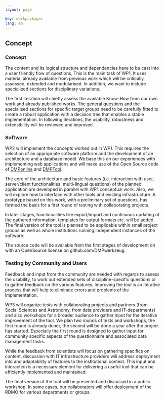 ```yaml
---
layout: page

key: workpackages
lang: en
---
```


Concept
-------

### Concept

The content and its logical structure and dependencies have to be cast into a user friendly flow of questions, This is the main task of WP1. It uses material already available from previous work which will be critically assessed, extended and modularised. In addition, we want to include specialized sections for disciplinary variations.

The first iteration will chiefly assess the available Know-How from our own work and already published works. The general questions and the specialised sections for specific target groups need to be carefully fitted to create a robust application with a decision tree that enables a stable implementation. In following iterations, the usability, robustness and extensibility will be reviewed and improved.

### Software

WP2 will implement the concepts worked out in WP1. This requires the selection of an appropriate software platform and the development of an architecture and a database model. We base this on our experiences with implementing web applications and will make use of the Open Source code of [DMPonline](https://dmponline.dcc.ac.uk) and [DMPTool](https://dmptool.org/).

The core of the architecture and basic features (i.e. interaction with user, server/client functionalities, multi-lingual questions) of the planned application are developed in parallel with WP1 conceptual work. Also, we will explore how to interface with other tools and existing infrastructure. A prototype based on this work, with a preliminary set of questions, has formed the basis for a first round of testing with collaborating projects.

In later stages, functionalities like export/import and continuous updating of the gathered information, templates for output formats etc. will be added. The final version of the tool is planned to be applicable within small project groups as well as whole institutions running independent instances of the software.

The source code will be available from the first stages of development on with an OpenSource license  on github.com/DMPwerkzeug.

### Testing by Community and Users

Feedback and input from the community are needed with regards  to assess the usability, to work out extended sets of discipline-specific questions or to gather feedback on the various features. Improving  the tool is an iterative process that will help to eliminate errors and problems of the implementation.

WP3 will organize tests with collaborating projects and partners (from Social Sciences and Astronomy, from data providers and IT-departments) and also workshops for a broader audience to gather input for the iterative improvement of the tool. We plan two rounds of tests and workshops, the first round is already doner, the second will be done a year after the project has started. Especially the first round is designed to gather input for community specific aspects of the questionnaire and associated data management tasks.

While the feedback from scientists will focus on gathering specifics on content, discussion with IT infrastructure providers will address deployment into and adaptability of features to the institutional context. This input  and interaction is a necessary element for delivering a useful tool that can be efficiently implemented and maintained.

The final version of the tool will be presented and discussed in a public workshop. In some cases, our collaborators will offer deployment of the RDMO for various departments or groups.
